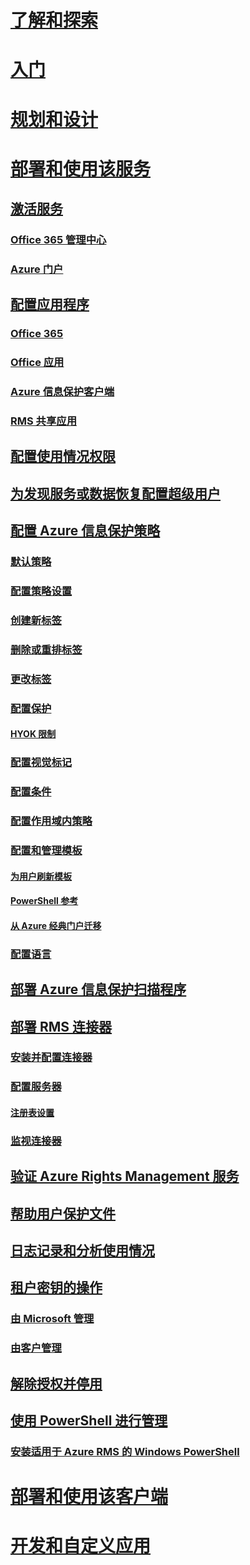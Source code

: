 # [了解和探索](/information-protection/understand-explore/what-is-information-protection)
# [入门](/information-protection/get-started/requirements-azure-rms)
# [规划和设计](/information-protection/plan-design/deployment-roadmap)
# [部署和使用该服务](activate-service.md)
## [激活服务](activate-service.md)
### [Office 365 管理中心](activate-office365.md)
### [Azure 门户](activate-azure.md)
## [配置应用程序](configure-applications.md)
### [Office 365](configure-office365.md)
### [Office 应用](configure-office-apps.md)
### [Azure 信息保护客户端](configure-client.md)
### [RMS 共享应用](configure-sharing-app.md)
## [配置使用情况权限](configure-usage-rights.md)
## [为发现服务或数据恢复配置超级用户](configure-super-users.md)
## [配置 Azure 信息保护策略](configure-policy.md)
### [默认策略](configure-policy-default.md)
### [配置策略设置](configure-policy-settings.md)
### [创建新标签](configure-policy-new-label.md)
### [删除或重排标签](configure-policy-delete-reorder.md)
### [更改标签](configure-policy-change-label.md)
### [配置保护](configure-policy-protection.md)
#### [HYOK 限制](configure-adrms-restrictions.md)
### [配置视觉标记](configure-policy-markings.md)
### [配置条件](configure-policy-classification.md)
### [配置作用域内策略](configure-policy-scope.md)
### [配置和管理模板](configure-policy-templates.md)
#### [为用户刷新模板](refresh-templates.md)
#### [PowerShell 参考](configure-templates-with-powershell.md)
#### [从 Azure 经典门户迁移](migrate-portal.md)
### [配置语言](configure-policy-languages.md)
## [部署 Azure 信息保护扫描程序](deploy-aip-scanner.md)
## [部署 RMS 连接器](deploy-rms-connector.md)
### [安装并配置连接器](install-configure-rms-connector.md)
### [配置服务器](configure-servers-rms-connector.md)
#### [注册表设置](rms-connector-registry-settings.md)
### [监视连接器](monitor-rms-connector.md)
## [验证 Azure Rights Management 服务](verify.md)
## [帮助用户保护文件](help-users.md)
## [日志记录和分析使用情况](log-analyze-usage.md)
## [租户密钥的操作](operations-tenant-key.md)
### [由 Microsoft 管理](operations-microsoft-managed-tenant-key.md)
### [由客户管理](operations-customer-managed-tenant-key.md)
## [解除授权并停用](decommission-deactivate.md)
## [使用 PowerShell 进行管理](administer-powershell.md)
### [安装适用于 Azure RMS 的 Windows PowerShell](install-powershell.md)
# [部署和使用该客户端](/information-protection/rms-client/use-client)
# [开发和自定义应用](/information-protection/develop/developers-guide)

